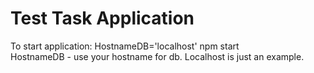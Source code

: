 # Test Task Application
To start application: HostnameDB='localhost' npm start<br />
HostnameDB - use your hostname for db. Localhost is just an example.
